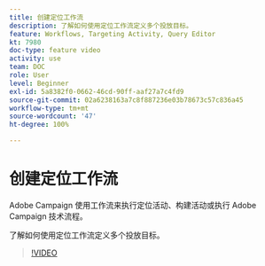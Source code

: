 ```yaml
---
title: 创建定位工作流
description: 了解如何使用定位工作流定义多个投放目标。
feature: Workflows, Targeting Activity, Query Editor
kt: 7980
doc-type: feature video
activity: use
team: DOC
role: User
level: Beginner
exl-id: 5a8382f0-0662-46cd-90ff-aaf27a7c4fd9
source-git-commit: 02a6238163a7c8f887236e03b78673c57c836a45
workflow-type: tm+mt
source-wordcount: '47'
ht-degree: 100%

---
```


# 创建定位工作流

Adobe Campaign 使用工作流来执行定位活动、构建活动或执行 Adobe Campaign 技术流程。

了解如何使用定位工作流定义多个投放目标。

>[!VIDEO](https://video.tv.adobe.com/v/25605?quality=12)
